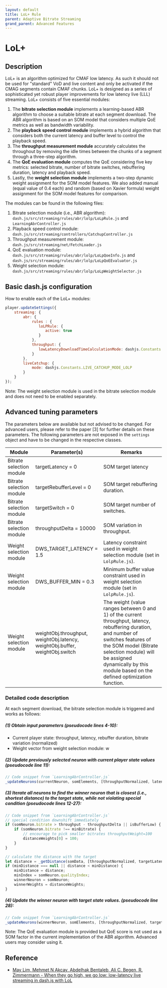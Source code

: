 ```yaml
---
layout: default
title: LoL+ Rule
parent: Adaptive Bitrate Streaming
grand_parent: Advanced Features
---
```


# LoL+

## Description
LoL+ is an algorithm optimized for CMAF low latency. As such it should not be used for "standard" VoD and live content
and only be activated if the CMAG segments contain CMAF chunks. LoL+ is designed as a series of sophisticated yet robust
player improvements for low latency live (LLL) streaming. LoL+ consists of five essential modules:

1. The **bitrate selection module** implements a learning-based ABR algorithm to choose a suitable bitrate at each
   segment download. The ABR algorithm is based on an SOM model that considers multiple QoE metrics as well as bandwidth
   variability.
2. The **playback speed control module** implements a hybrid algorithm that considers both the current latency and
   buffer level to control the playback speed.
3. The **throughput measurement module** accurately calculates the throughout by removing the idle times between the
   chunks of a segment through a three-step algorithm.
4. The **QoE evaluation module** computes the QoE considering five key metrics: selected bitrate, number of bitrate
   switches, rebuffering duration, latency and playback speed.
5. Lastly, the **weight selection module** implements a two-step dynamic weight assignment for the SOM model features.
   We also added manual (equal value of 0.4 each) and random (based on Xavier formula) weight assignment for the SOM
   model features for comparison.

The modules can be found in the following files:

1. Bitrate selection module (i.e., ABR algorithm):
   `dash.js/src/streaming/rules/abr/lolp/LoLpRule.js` and
   `LearningAbrController.js`
2. Playback speed control module:
   `dash.js/src/streaming/controllers/CatchupController.js`
3. Throughput measurement module:
   `dash.js/src/streaming/net/FetchLoader.js`
4. QoE evaluation module:
   `dash.js/src/streaming/rules/abr/lolp/LoLpQoeInfo.js` and `dash.js/src/streaming/rules/abr/lolp/LoLpQoEEvaluator.js`
5. Weight selection module:
   `dash.js/src/streaming/rules/abr/lolp/LoLpWeightSelector.js`

## Basic dash.js configuration

How to enable each of the LoL+ modules:

```javascript
player.updateSettings({
    streaming: {
        abr: {
            rules : {
               loLPRule: {
                  active: true
               }
            },   
            throughput: {
               lowLatencyDownloadTimeCalculationMode: dashjs.Constants.LOW_LATENCY_DOWNLOAD_TIME_CALCULATION_MODE.MOOF_PARSING
            }   
        },
        liveCatchup: {  
            mode: dashjs.Constants.LIVE_CATCHUP_MODE_LOLP
        }
    }
});
```

Note: The weight selection module is used in the bitrate selection module and does not need to be enabled separately.

## Advanced tuning parameters

The parameters below are available but not advised to be changed. For advanced users, please refer to the paper [3] for
further details on these parameters. The following parameters are not exposed in the `settings` object and have to be
changed in the respective classes.

 Module                   | Parameter(s)                                                                | Remarks                                                                                                                                                                                                                                                                 
--------------------------|-----------------------------------------------------------------------------|-------------------------------------------------------------------------------------------------------------------------------------------------------------------------------------------------------------------------------------------------------------------------
 Bitrate selection module | targetLatency = 0                                                           | SOM target latency                                                                                                                                                                                                                                                      
 Bitrate selection module | targetRebufferLevel = 0                                                     | SOM target rebuffering duration.                                                                                                                                                                                                                                        
 Bitrate selection module | targetSwitch = 0                                                            | SOM target number of switches.                                                                                                                                                                                                                                          
 Bitrate selection module | throughputDelta = 10000                                                     | SOM variation in throughput.                                                                                                                                                                                                                                            
 Weight selection module  | DWS_TARGET_LATENCY = 1.5                                                    | Latency constraint used in weight selection module (set in `LolpRule.js`).                                                                                                                                                                                              
 Weight selection module  | DWS_BUFFER_MIN = 0.3                                                        | Minimum buffer value constraint used in weight selection module (set in `LolpRule.js`).                                                                                                                                                                                 
 Weight selection module  | weightObj.throughput, weightObj.latency, weightObj.buffer, weightObj.switch | The weight (value ranges between 0 and 1) of the current throughput, latency, rebuffering duration, and number of switches features of the SOM model (Bitrate selection module) will be assigned dynamically by this module based on the defined optimization function. 

### Detailed code description

At each segment download, the bitrate selection module is triggered and works as follows:

##### (1) Obtain input parameters (pseudocode lines 4-10):

* Current player state: throughput, latency, rebuffer duration, bitrate variation (normalized)
* Weight vector from weight selection module: w

##### (2) Update previously selected neuron with current player state values (pseudocode line 11):

```javascript
// Code snippet from `LearningAbrController.js`
_updateNeurons(currentNeuron, somElements, [throughputNormalized, latency, rebuffer, bitrateSwitch]);
```

##### (3) Iterate all neurons to find the winner neuron that is closest (i.e., shortest distance) to the target state, while not violating special condition (pseudocode lines 12-27):

```js
// Code snippet from `LearningAbrController.js`
// special condition downshift immediately
if (somNeuron.bitrate > throughput - throughputDelta || isBufferLow) {
    if (somNeuron.bitrate !== minBitrate) {
        // encourage to pick smaller bitrates throughputWeight=100
        distanceWeights[0] = 100;
    }
}

// calculate the distance with the target
let distance = _getDistance(somData, [throughputNormalized, targetLatency, targetRebufferLevel, targetSwitch], distanceWeights);
if (minDistance === null || distance < minDistance) {
    minDistance = distance;
    minIndex = somNeuron.qualityIndex;
    winnerNeuron = somNeuron;
    winnerWeights = distanceWeights;
}
```

##### (4) Update the winner neuron with target state values. (pseudocode line 28):

```javascript
// Code snippet from `LearningAbrController.js`
_updateNeurons(winnerNeuron, somElements, [throughputNormalized, targetLatency, targetRebufferLevel, bitrateSwitch]);
```

Note: The QoE evaluation module is provided but QoE score is not used as a SOM factor in the current implementation of
the ABR algorithm. Advanced users may consider using it.

## Reference

* [May Lim, Mehmet N Akcay, Abdelhak  Bentaleb, Ali C. Begen, R. Zimmermann - When they go high, we go low: low-latency live streaming in dash.js with LoL](https://dl.acm.org/doi/abs/10.1145/3339825.3397043)
